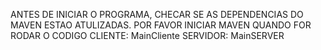 ANTES DE INICIAR O PROGRAMA, CHECAR SE AS DEPENDENCIAS DO MAVEN ESTAO ATULIZADAS.
POR FAVOR INICIAR  MAVEN QUANDO FOR RODAR O CODIGO
CLIENTE: MainCliente
SERVIDOR: MainSERVER
